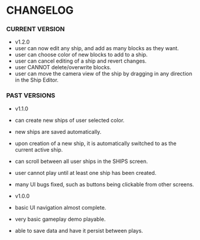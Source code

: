 # CHANGELOG #

### CURRENT VERSION ###

* v1.2.0
* user can now edit any ship, and add as many blocks as they want.
* user can choose color of new blocks to add to a ship.
* user can cancel editing of a ship and revert changes.
* user CANNOT delete/overwrite blocks.
* user can move the camera view of the ship by dragging in any direction in the Ship Editor.

### PAST VERSIONS ###

* v1.1.0
* can create new ships of user selected color.
* new ships are saved automatically.
* upon creation of a new ship, it is automatically switched to as the current active ship.
* can scroll between all user ships in the SHIPS screen.
* user cannot play until at least one ship has been created.
* many UI bugs fixed, such as buttons being clickable from other screens.

* v1.0.0
* basic UI navigation almost complete.
* very basic gameplay demo playable.
* able to save data and have it persist between plays.